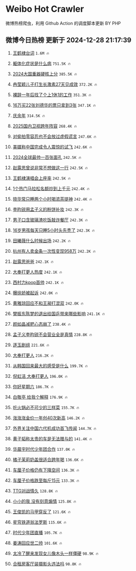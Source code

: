 # Weibo Hot Crawler 



微博热榜爬虫，利用 Github Action 的调度脚本更新 BY PHP 


## 微博今日热榜 更新于 2024-12-28 21:17:39 
1. [王鹤棣台词](https://s.weibo.com/weibo?q=%E7%8E%8B%E9%B9%A4%E6%A3%A3%E5%8F%B0%E8%AF%8D&t=31&band_rank=1&Refer=top) `1.6M 🔥` 

1. [躯体化症状是什么病](https://s.weibo.com/weibo?q=%23%E8%BA%AF%E4%BD%93%E5%8C%96%E7%97%87%E7%8A%B6%E6%98%AF%E4%BB%80%E4%B9%88%E7%97%85%23&t=31&band_rank=2&Refer=top) `751.5K 🔥` 

1. [2024大国重器硬核上分](https://s.weibo.com/weibo?q=%232024%E5%A4%A7%E5%9B%BD%E9%87%8D%E5%99%A8%E7%A1%AC%E6%A0%B8%E4%B8%8A%E5%88%86%23&t=31&band_rank=3&Refer=top) `385.5K 🔥` 

1. [冉莹颖儿子打生长激素27天见成效](https://s.weibo.com/weibo?q=%23%E5%86%89%E8%8E%B9%E9%A2%96%E5%84%BF%E5%AD%90%E6%89%93%E7%94%9F%E9%95%BF%E6%BF%80%E7%B4%A027%E5%A4%A9%E8%A7%81%E6%88%90%E6%95%88%23&t=31&band_rank=4&Refer=top) `372.2K 🔥` 

1. [裸辞一年后找了个上1休1的工作](https://s.weibo.com/weibo?q=%E8%A3%B8%E8%BE%9E%E4%B8%80%E5%B9%B4%E5%90%8E%E6%89%BE%E4%BA%86%E4%B8%AA%E4%B8%8A1%E4%BC%911%E7%9A%84%E5%B7%A5%E4%BD%9C&t=31&band_rank=5&Refer=top) `351.3K 🔥` 

1. [16万买22张刘德华的票只拿到3张](https://s.weibo.com/weibo?q=%2316%E4%B8%87%E4%B9%B022%E5%BC%A0%E5%88%98%E5%BE%B7%E5%8D%8E%E7%9A%84%E7%A5%A8%E5%8F%AA%E6%8B%BF%E5%88%B03%E5%BC%A0%23&t=31&band_rank=6&Refer=top) `347.1K 🔥` 

1. [庆余年](https://s.weibo.com/weibo?q=%E5%BA%86%E4%BD%99%E5%B9%B4&t=31&band_rank=7&Refer=top) `314.5K 🔥` 

1. [2025国内卫视跨年阵容](https://s.weibo.com/weibo?q=%232025%E5%9B%BD%E5%86%85%E5%8D%AB%E8%A7%86%E8%B7%A8%E5%B9%B4%E9%98%B5%E5%AE%B9%23&t=31&band_rank=8&Refer=top) `268.4K 🔥` 

1. [对偷拍零容忍也不会放过虚假谎言](https://s.weibo.com/weibo?q=%23%E5%AF%B9%E5%81%B7%E6%8B%8D%E9%9B%B6%E5%AE%B9%E5%BF%8D%E4%B9%9F%E4%B8%8D%E4%BC%9A%E6%94%BE%E8%BF%87%E8%99%9A%E5%81%87%E8%B0%8E%E8%A8%80%23&t=31&band_rank=9&Refer=top) `247.6K 🔥` 

1. [美媒称中国完成令人震惊的试飞](https://s.weibo.com/weibo?q=%23%E7%BE%8E%E5%AA%92%E7%A7%B0%E4%B8%AD%E5%9B%BD%E5%AE%8C%E6%88%90%E4%BB%A4%E4%BA%BA%E9%9C%87%E6%83%8A%E7%9A%84%E8%AF%95%E9%A3%9E%23&t=31&band_rank=10&Refer=top) `242.6K 🔥` 

1. [2024全球最帅一百张面孔](https://s.weibo.com/weibo?q=%232024%E5%85%A8%E7%90%83%E6%9C%80%E5%B8%85%E4%B8%80%E7%99%BE%E5%BC%A0%E9%9D%A2%E5%AD%94%23&t=31&band_rank=11&Refer=top) `242.5K 🔥` 

1. [赵露思曾说非常不想做这一行](https://s.weibo.com/weibo?q=%23%E8%B5%B5%E9%9C%B2%E6%80%9D%E6%9B%BE%E8%AF%B4%E9%9D%9E%E5%B8%B8%E4%B8%8D%E6%83%B3%E5%81%9A%E8%BF%99%E4%B8%80%E8%A1%8C%23&t=31&band_rank=12&Refer=top) `242.5K 🔥` 

1. [王鹤棣演唱会上座率](https://s.weibo.com/weibo?q=%23%E7%8E%8B%E9%B9%A4%E6%A3%A3%E6%BC%94%E5%94%B1%E4%BC%9A%E4%B8%8A%E5%BA%A7%E7%8E%87%23&t=31&band_rank=13&Refer=top) `242.5K 🔥` 

1. [1个热门马拉松名额炒到上千元](https://s.weibo.com/weibo?q=%231%E4%B8%AA%E7%83%AD%E9%97%A8%E9%A9%AC%E6%8B%89%E6%9D%BE%E5%90%8D%E9%A2%9D%E7%82%92%E5%88%B0%E4%B8%8A%E5%8D%83%E5%85%83%23&t=31&band_rank=14&Refer=top) `242.4K 🔥` 

1. [晓华常只睡两个小时喝浓茶提神](https://s.weibo.com/weibo?q=%23%E6%99%93%E5%8D%8E%E5%B8%B8%E5%8F%AA%E7%9D%A1%E4%B8%A4%E4%B8%AA%E5%B0%8F%E6%97%B6%E5%96%9D%E6%B5%93%E8%8C%B6%E6%8F%90%E7%A5%9E%23&t=31&band_rank=15&Refer=top) `242.4K 🔥` 

1. [李昀锐用孟子义的粉饼补妆](https://s.weibo.com/weibo?q=%23%E6%9D%8E%E6%98%80%E9%94%90%E7%94%A8%E5%AD%9F%E5%AD%90%E4%B9%89%E7%9A%84%E7%B2%89%E9%A5%BC%E8%A1%A5%E5%A6%86%23&t=31&band_rank=16&Refer=top) `242.3K 🔥` 

1. [男子口含玻璃渣吃饭敲诈餐厅](https://s.weibo.com/weibo?q=%23%E7%94%B7%E5%AD%90%E5%8F%A3%E5%90%AB%E7%8E%BB%E7%92%83%E6%B8%A3%E5%90%83%E9%A5%AD%E6%95%B2%E8%AF%88%E9%A4%90%E5%8E%85%23&t=31&band_rank=17&Refer=top) `242.3K 🔥` 

1. [16岁男孩每天只睡5小时头先秃了](https://s.weibo.com/weibo?q=%2316%E5%B2%81%E7%94%B7%E5%AD%A9%E6%AF%8F%E5%A4%A9%E5%8F%AA%E7%9D%A15%E5%B0%8F%E6%97%B6%E5%A4%B4%E5%85%88%E7%A7%83%E4%BA%86%23&t=31&band_rank=18&Refer=top) `242.3K 🔥` 

1. [田曦薇什么时候出场](https://s.weibo.com/weibo?q=%E7%94%B0%E6%9B%A6%E8%96%87%E4%BB%80%E4%B9%88%E6%97%B6%E5%80%99%E5%87%BA%E5%9C%BA&t=31&band_rank=19&Refer=top) `242.2K 🔥` 

1. [杭州有人卖金条一次性变现958万](https://s.weibo.com/weibo?q=%23%E6%9D%AD%E5%B7%9E%E6%9C%89%E4%BA%BA%E5%8D%96%E9%87%91%E6%9D%A1%E4%B8%80%E6%AC%A1%E6%80%A7%E5%8F%98%E7%8E%B0958%E4%B8%87%23&t=31&band_rank=20&Refer=top) `242.2K 🔥` 

1. [赵露思爸爸](https://s.weibo.com/weibo?q=%E8%B5%B5%E9%9C%B2%E6%80%9D%E7%88%B8%E7%88%B8&t=31&band_rank=21&Refer=top) `242.1K 🔥` 

1. [大奉打更人热度](https://s.weibo.com/weibo?q=%E5%A4%A7%E5%A5%89%E6%89%93%E6%9B%B4%E4%BA%BA%E7%83%AD%E5%BA%A6&t=31&band_rank=22&Refer=top) `242.1K 🔥` 

1. [西村力kpop首帅](https://s.weibo.com/weibo?q=%E8%A5%BF%E6%9D%91%E5%8A%9Bkpop%E9%A6%96%E5%B8%85&t=31&band_rank=23&Refer=top) `242.1K 🔥` 

1. [曝徐娇被起诉](https://s.weibo.com/weibo?q=%23%E6%9B%9D%E5%BE%90%E5%A8%87%E8%A2%AB%E8%B5%B7%E8%AF%89%23&t=31&band_rank=24&Refer=top) `242.0K 🔥` 

1. [黄雅琼回应不和王昶打混双](https://s.weibo.com/weibo?q=%23%E9%BB%84%E9%9B%85%E7%90%BC%E5%9B%9E%E5%BA%94%E4%B8%8D%E5%92%8C%E7%8E%8B%E6%98%B6%E6%89%93%E6%B7%B7%E5%8F%8C%23&t=31&band_rank=25&Refer=top) `242.0K 🔥` 

1. [樊振东陈梦的退出给国乒带来哪些影响](https://s.weibo.com/weibo?q=%23%E6%A8%8A%E6%8C%AF%E4%B8%9C%E9%99%88%E6%A2%A6%E7%9A%84%E9%80%80%E5%87%BA%E7%BB%99%E5%9B%BD%E4%B9%92%E5%B8%A6%E6%9D%A5%E5%93%AA%E4%BA%9B%E5%BD%B1%E5%93%8D%23&t=31&band_rank=26&Refer=top) `241.1K 🔥` 

1. [颜如晶减肥心态崩了](https://s.weibo.com/weibo?q=%23%E9%A2%9C%E5%A6%82%E6%99%B6%E5%87%8F%E8%82%A5%E5%BF%83%E6%80%81%E5%B4%A9%E4%BA%86%23&t=31&band_rank=27&Refer=top) `238.4K 🔥` 

1. [孟子义李昀锐不会营业全是真情](https://s.weibo.com/weibo?q=%23%E5%AD%9F%E5%AD%90%E4%B9%89%E6%9D%8E%E6%98%80%E9%94%90%E4%B8%8D%E4%BC%9A%E8%90%A5%E4%B8%9A%E5%85%A8%E6%98%AF%E7%9C%9F%E6%83%85%23&t=31&band_rank=28&Refer=top) `228.8K 🔥` 

1. [逐玉剧组](https://s.weibo.com/weibo?q=%E9%80%90%E7%8E%89%E5%89%A7%E7%BB%84&t=31&band_rank=29&Refer=top) `221.6K 🔥` 

1. [大奉打更人](https://s.weibo.com/weibo?q=%E5%A4%A7%E5%A5%89%E6%89%93%E6%9B%B4%E4%BA%BA&t=31&band_rank=30&Refer=top) `216.2K 🔥` 

1. [从韩国回来最大的感受是什么](https://s.weibo.com/weibo?q=%23%E4%BB%8E%E9%9F%A9%E5%9B%BD%E5%9B%9E%E6%9D%A5%E6%9C%80%E5%A4%A7%E7%9A%84%E6%84%9F%E5%8F%97%E6%98%AF%E4%BB%80%E4%B9%88%23&t=31&band_rank=31&Refer=top) `199.7K 🔥` 

1. [倪虹洁 大奉打更人](https://s.weibo.com/weibo?q=%E5%80%AA%E8%99%B9%E6%B4%81%20%E5%A4%A7%E5%A5%89%E6%89%93%E6%9B%B4%E4%BA%BA&t=31&band_rank=32&Refer=top) `196.0K 🔥` 

1. [你好星期六](https://s.weibo.com/weibo?q=%E4%BD%A0%E5%A5%BD%E6%98%9F%E6%9C%9F%E5%85%AD&t=31&band_rank=33&Refer=top) `186.7K 🔥` 

1. [白敬亭 给我个解释](https://s.weibo.com/weibo?q=%E7%99%BD%E6%95%AC%E4%BA%AD%20%E7%BB%99%E6%88%91%E4%B8%AA%E8%A7%A3%E9%87%8A&t=31&band_rank=34&Refer=top) `176.9K 🔥` 

1. [吃火锅必不可少的三样菜](https://s.weibo.com/weibo?q=%23%E5%90%83%E7%81%AB%E9%94%85%E5%BF%85%E4%B8%8D%E5%8F%AF%E5%B0%91%E7%9A%84%E4%B8%89%E6%A0%B7%E8%8F%9C%23&t=31&band_rank=35&Refer=top) `155.7K 🔥` 

1. [涨涨涨金价一年创40次新高](https://s.weibo.com/weibo?q=%23%E6%B6%A8%E6%B6%A8%E6%B6%A8%E9%87%91%E4%BB%B7%E4%B8%80%E5%B9%B4%E5%88%9B40%E6%AC%A1%E6%96%B0%E9%AB%98%23&t=31&band_rank=36&Refer=top) `146.2K 🔥` 

1. [外界关注中国六代机成功首飞传闻](https://s.weibo.com/weibo?q=%23%E5%A4%96%E7%95%8C%E5%85%B3%E6%B3%A8%E4%B8%AD%E5%9B%BD%E5%85%AD%E4%BB%A3%E6%9C%BA%E6%88%90%E5%8A%9F%E9%A6%96%E9%A3%9E%E4%BC%A0%E9%97%BB%23&t=31&band_rank=37&Refer=top) `144.7K 🔥` 

1. [黄子韬称太贵的车是无法赠与的](https://s.weibo.com/weibo?q=%23%E9%BB%84%E5%AD%90%E9%9F%AC%E7%A7%B0%E5%A4%AA%E8%B4%B5%E7%9A%84%E8%BD%A6%E6%98%AF%E6%97%A0%E6%B3%95%E8%B5%A0%E4%B8%8E%E7%9A%84%23&t=31&band_rank=38&Refer=top) `141.4K 🔥` 

1. [华晨宇时代少年团合作](https://s.weibo.com/weibo?q=%23%E5%8D%8E%E6%99%A8%E5%AE%87%E6%97%B6%E4%BB%A3%E5%B0%91%E5%B9%B4%E5%9B%A2%E5%90%88%E4%BD%9C%23&t=31&band_rank=39&Refer=top) `137.0K 🔥` 

1. [橘子茉莉奶盖很适合跨年喝](https://s.weibo.com/weibo?q=%E6%A9%98%E5%AD%90%E8%8C%89%E8%8E%89%E5%A5%B6%E7%9B%96%E5%BE%88%E9%80%82%E5%90%88%E8%B7%A8%E5%B9%B4%E5%96%9D&t=31&band_rank=40&Refer=top) `136.6K 🔥` 

1. [车厘子价格仍有下降空间](https://s.weibo.com/weibo?q=%23%E8%BD%A6%E5%8E%98%E5%AD%90%E4%BB%B7%E6%A0%BC%E4%BB%8D%E6%9C%89%E4%B8%8B%E9%99%8D%E7%A9%BA%E9%97%B4%23&t=31&band_rank=41&Refer=top) `136.3K 🔥` 

1. [车厘子价格跌至每斤15元](https://s.weibo.com/weibo?q=%23%E8%BD%A6%E5%8E%98%E5%AD%90%E4%BB%B7%E6%A0%BC%E8%B7%8C%E8%87%B3%E6%AF%8F%E6%96%A415%E5%85%83%23&t=31&band_rank=42&Refer=top) `133.3K 🔥` 

1. [TTG对战情久](https://s.weibo.com/weibo?q=%23TTG%E5%AF%B9%E6%88%98%E6%83%85%E4%B9%85%23&t=31&band_rank=43&Refer=top) `128.8K 🔥` 

1. [小小的我 没有刻意煽情](https://s.weibo.com/weibo?q=%E5%B0%8F%E5%B0%8F%E7%9A%84%E6%88%91%20%E6%B2%A1%E6%9C%89%E5%88%BB%E6%84%8F%E7%85%BD%E6%83%85&t=31&band_rank=44&Refer=top) `125.8K 🔥` 

1. [王俊凯的马甲穿反了](https://s.weibo.com/weibo?q=%23%E7%8E%8B%E4%BF%8A%E5%87%AF%E7%9A%84%E9%A9%AC%E7%94%B2%E7%A9%BF%E5%8F%8D%E4%BA%86%23&t=31&band_rank=45&Refer=top) `121.6K 🔥` 

1. [星穹铁道翁法罗斯](https://s.weibo.com/weibo?q=%23%E6%98%9F%E7%A9%B9%E9%93%81%E9%81%93%E7%BF%81%E6%B3%95%E7%BD%97%E6%96%AF%23&t=31&band_rank=46&Refer=top) `115.6K 🔥` 

1. [时代少年团直播](https://s.weibo.com/weibo?q=%E6%97%B6%E4%BB%A3%E5%B0%91%E5%B9%B4%E5%9B%A2%E7%9B%B4%E6%92%AD&t=31&band_rank=47&Refer=top) `105.7K 🔥` 

1. [姜涛回应世二帅](https://s.weibo.com/weibo?q=%23%E5%A7%9C%E6%B6%9B%E5%9B%9E%E5%BA%94%E4%B8%96%E4%BA%8C%E5%B8%85%23&t=31&band_rank=48&Refer=top) `101.6K 🔥` 

1. [太冷了醒来发现女儿像木头一样僵硬](https://s.weibo.com/weibo?q=%23%E5%A4%AA%E5%86%B7%E4%BA%86%E9%86%92%E6%9D%A5%E5%8F%91%E7%8E%B0%E5%A5%B3%E5%84%BF%E5%83%8F%E6%9C%A8%E5%A4%B4%E4%B8%80%E6%A0%B7%E5%83%B5%E7%A1%AC%23&t=31&band_rank=49&Refer=top) `98.9K 🔥` 

1. [合租房客厅装摄影头违法吗](https://s.weibo.com/weibo?q=%23%E5%90%88%E7%A7%9F%E6%88%BF%E5%AE%A2%E5%8E%85%E8%A3%85%E6%91%84%E5%BD%B1%E5%A4%B4%E8%BF%9D%E6%B3%95%E5%90%97%23&t=31&band_rank=50&Refer=top) `98.8K 🔥` 

